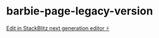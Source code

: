 # barbie-page-legacy-version

[Edit in StackBlitz next generation editor ⚡️](https://stackblitz.com/~/github.com/fleurspirituelles/barbie-page-legacy-version)